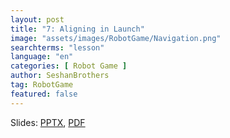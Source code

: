 ```yaml
---
layout: post
title: "7: Aligning in Launch"
image: "assets/images/RobotGame/Navigation.png"
searchterms: "lesson"
language: "en"
categories: [ Robot Game ]
author: SeshanBrothers
tag: RobotGame
featured: false
---
```




Slides: <a href="/translations/en-us/RobotGame/AlignInLaunch.pptx">PPTX</a>, <a href="/translations/en-us/RobotGame/AlignInLaunch.pdf">PDF </a>
